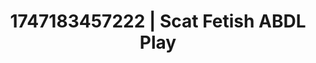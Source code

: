 ---
categories:
- Sex Olympics
- Stepsister roleplay
- Authentic sex
- Lip biting
- Dreamy pleasure
image: /assets/images/1747183457222.jpg
layout: post
seo:
  description: Featured content with exclusive ABDL Play, Scat Fetish. HD images available.
  keywords: ABDL Play, Scat Fetish
  og_image: /assets/images/1747183457222.jpg
  schema_type: VisualArtwork
tags:
- ABDL Play
- Scat Fetish
- '#1747183457222'
title: 1747183457222 | Scat Fetish ABDL Play
---